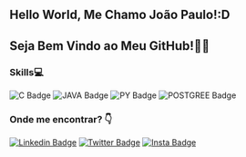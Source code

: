 
## Hello World, Me Chamo João Paulo!:D
## Seja Bem Vindo ao Meu GitHub!👨‍💻






### Skills💻
![C Badge](https://img.shields.io/badge/C-00599C?style=for-the-badge&logoColor=white)
![JAVA Badge](https://img.shields.io/badge/Java-ED8B00?style=for-the-badge&logo=java&logoColor=white)
![PY Badge](https://img.shields.io/badge/Python-14354C?style=for-the-badge&logo=python&logoColor=white)
![POSTGREE Badge](https://img.shields.io/badge/PostgreSQL-316192?style=for-the-badge&logo=postgresql&logoColor=white)

### Onde me encontrar? 👇
[![Linkedin Badge](https://img.shields.io/badge/LinkedIn-0077B5?style=for-the-badge&logo=linkedin&logoColor=white&link=https://www.linkedin.com/in/jo%C3%A3o-paulo-nobre-rodrigues-10a06a240/)](https://www.linkedin.com/in/jo%C3%A3o-paulo-nobre-rodrigues-10a06a240/)
[![Twitter Badge](https://img.shields.io/badge/Twitter-1DA1F2?style=for-the-badge&logo=twitter&logoColor=white&link=https://twitter.com/JooPauloNobreR1)](https://twitter.com/JooPauloNobreR1)
[![Insta Badge](https://img.shields.io/badge/Instagram-E4405F?style=for-the-badge&logo=instagram&logoColor=white&link=https://www.instagram.com/jota_p.jpg/)](https://www.instagram.com/jota_p.jpg/)

